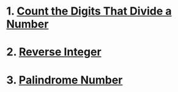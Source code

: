 # 1. [Count the Digits That Divide a Number](./LeetCode_2520/ReadMe.md)
# 2. [Reverse Integer](./LeetCode_7/README.md)
# 3. [Palindrome Number](/LeetCode_09/Solution.md)